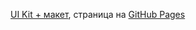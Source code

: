 [UI Kit + макет](https://www.figma.com/design/i92ECk0gLaCImCTpmm0kjG/%D0%93%D0%B0%D0%B7%D0%BF%D1%80%D0%BE%D0%BC%D0%B1%D0%B0%D0%BD%D0%BA---%D0%90%D0%B4%D0%B0%D0%BF%D1%82%D0%B8%D0%B2-FWEB-6264--Copy-?node-id=4-4545&t=GHTnISEjazcDnMGI-1), страница на [GitHub Pages](https://ethereal-tea.github.io/gazprombank-adaptive/privileges)
